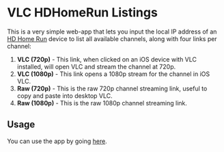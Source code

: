 # VLC HDHomeRun Listings

This is a very simple web-app that lets you input the local IP address of an [HD Home Run](http://hdhomerun.com) device to list all available channels, along with four links per channel:

1. **VLC (720p)** - This link, when clicked on an iOS device with VLC installed, will open VLC and stream the channel at 720p.
2. **VLC (1080p)** - This link opens a 1080p stream for the channel in iOS VLC.
3. **Raw (720p)** - This is the raw 720p channel streaming link, useful to copy and paste into desktop VLC.
4. **Raw (1080p)** - This is the raw 1080p channel streaming link.

## Usage

You can use the app by going [here](http://recognition101.github.io/vlchdhomerun/).
